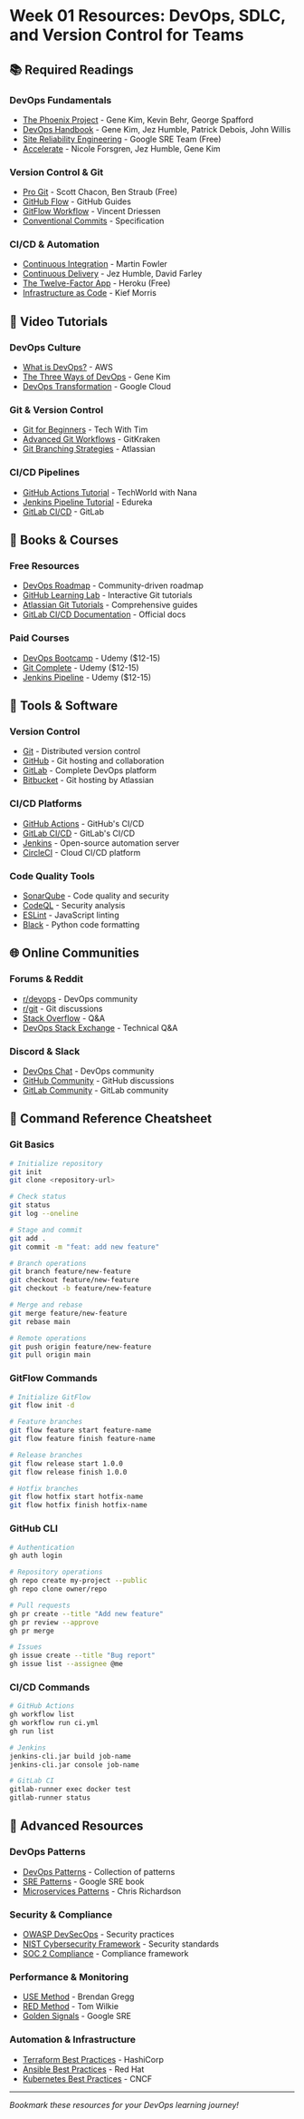 # Week 01 Resources: DevOps, SDLC, and Version Control for Teams

## 📚 Required Readings

### **DevOps Fundamentals**
- [The Phoenix Project](https://itrevolution.com/the-phoenix-project/) - Gene Kim, Kevin Behr, George Spafford
- [DevOps Handbook](https://itrevolution.com/the-devops-handbook/) - Gene Kim, Jez Humble, Patrick Debois, John Willis
- [Site Reliability Engineering](https://sre.google/sre-book/) - Google SRE Team (Free)
- [Accelerate](https://itrevolution.com/accelerate/) - Nicole Forsgren, Jez Humble, Gene Kim

### **Version Control & Git**
- [Pro Git](https://git-scm.com/book/en/v2) - Scott Chacon, Ben Straub (Free)
- [GitHub Flow](https://guides.github.com/introduction/flow/) - GitHub Guides
- [GitFlow Workflow](https://nvie.com/posts/a-successful-git-branching-model/) - Vincent Driessen
- [Conventional Commits](https://www.conventionalcommits.org/) - Specification

### **CI/CD & Automation**
- [Continuous Integration](https://martinfowler.com/articles/continuousIntegration.html) - Martin Fowler
- [Continuous Delivery](https://martinfowler.com/books/continuousDelivery.html) - Jez Humble, David Farley
- [The Twelve-Factor App](https://12factor.net/) - Heroku (Free)
- [Infrastructure as Code](https://www.oreilly.com/library/view/infrastructure-as-code/9781491924334/) - Kief Morris

## 🎥 Video Tutorials

### **DevOps Culture**
- [What is DevOps?](https://www.youtube.com/watch?v=_I94-tJlovg) - AWS
- [The Three Ways of DevOps](https://www.youtube.com/watch?v=0yWAtQ6wYNM) - Gene Kim
- [DevOps Transformation](https://www.youtube.com/watch?v=uTEL8Ff1Zvk) - Google Cloud

### **Git & Version Control**
- [Git for Beginners](https://www.youtube.com/watch?v=8oRjP8yj2Wo) - Tech With Tim
- [Advanced Git Workflows](https://www.youtube.com/watch?v=Jt4ZQJ8zL8Y) - GitKraken
- [Git Branching Strategies](https://www.youtube.com/watch?v=1SXpE08hvGs) - Atlassian

### **CI/CD Pipelines**
- [GitHub Actions Tutorial](https://www.youtube.com/watch?v=R8_veQiYBjI) - TechWorld with Nana
- [Jenkins Pipeline Tutorial](https://www.youtube.com/watch?v=7KCS70sivK8) - Edureka
- [GitLab CI/CD](https://www.youtube.com/watch?v=1iXFbchozdY) - GitLab

## 📖 Books & Courses

### **Free Resources**
- [DevOps Roadmap](https://roadmap.sh/devops) - Community-driven roadmap
- [GitHub Learning Lab](https://lab.github.com/) - Interactive Git tutorials
- [Atlassian Git Tutorials](https://www.atlassian.com/git/tutorials) - Comprehensive guides
- [GitLab CI/CD Documentation](https://docs.gitlab.com/ee/ci/) - Official docs

### **Paid Courses**
- [DevOps Bootcamp](https://www.udemy.com/course/learn-devops-infrastructure-automation-with-terraform/) - Udemy ($12-15)
- [Git Complete](https://www.udemy.com/course/git-complete/) - Udemy ($12-15)
- [Jenkins Pipeline](https://www.udemy.com/course/jenkins-pipeline/) - Udemy ($12-15)

## 🔧 Tools & Software

### **Version Control**
- [Git](https://git-scm.com/) - Distributed version control
- [GitHub](https://github.com/) - Git hosting and collaboration
- [GitLab](https://gitlab.com/) - Complete DevOps platform
- [Bitbucket](https://bitbucket.org/) - Git hosting by Atlassian

### **CI/CD Platforms**
- [GitHub Actions](https://github.com/features/actions) - GitHub's CI/CD
- [GitLab CI/CD](https://docs.gitlab.com/ee/ci/) - GitLab's CI/CD
- [Jenkins](https://jenkins.io/) - Open-source automation server
- [CircleCI](https://circleci.com/) - Cloud CI/CD platform

### **Code Quality Tools**
- [SonarQube](https://www.sonarqube.org/) - Code quality and security
- [CodeQL](https://securitylab.github.com/tools/codeql/) - Security analysis
- [ESLint](https://eslint.org/) - JavaScript linting
- [Black](https://black.readthedocs.io/) - Python code formatting

## 🌐 Online Communities

### **Forums & Reddit**
- [r/devops](https://www.reddit.com/r/devops/) - DevOps community
- [r/git](https://www.reddit.com/r/git/) - Git discussions
- [Stack Overflow](https://stackoverflow.com/questions/tagged/devops) - Q&A
- [DevOps Stack Exchange](https://devops.stackexchange.com/) - Technical Q&A

### **Discord & Slack**
- [DevOps Chat](https://discord.gg/devops) - DevOps community
- [GitHub Community](https://github.com/orgs/community/discussions) - GitHub discussions
- [GitLab Community](https://gitlab.com/gitlab-org/gitlab/-/issues) - GitLab community

## 📝 Command Reference Cheatsheet

### **Git Basics**
```bash
# Initialize repository
git init
git clone <repository-url>

# Check status
git status
git log --oneline

# Stage and commit
git add .
git commit -m "feat: add new feature"

# Branch operations
git branch feature/new-feature
git checkout feature/new-feature
git checkout -b feature/new-feature

# Merge and rebase
git merge feature/new-feature
git rebase main

# Remote operations
git push origin feature/new-feature
git pull origin main
```

### **GitFlow Commands**
```bash
# Initialize GitFlow
git flow init -d

# Feature branches
git flow feature start feature-name
git flow feature finish feature-name

# Release branches
git flow release start 1.0.0
git flow release finish 1.0.0

# Hotfix branches
git flow hotfix start hotfix-name
git flow hotfix finish hotfix-name
```

### **GitHub CLI**
```bash
# Authentication
gh auth login

# Repository operations
gh repo create my-project --public
gh repo clone owner/repo

# Pull requests
gh pr create --title "Add new feature"
gh pr review --approve
gh pr merge

# Issues
gh issue create --title "Bug report"
gh issue list --assignee @me
```

### **CI/CD Commands**
```bash
# GitHub Actions
gh workflow list
gh workflow run ci.yml
gh run list

# Jenkins
jenkins-cli.jar build job-name
jenkins-cli.jar console job-name

# GitLab CI
gitlab-runner exec docker test
gitlab-runner status
```

## 🚀 Advanced Resources

### **DevOps Patterns**
- [DevOps Patterns](https://www.devops-patterns.com/) - Collection of patterns
- [SRE Patterns](https://sre.google/sre-book/table-of-contents/) - Google SRE book
- [Microservices Patterns](https://microservices.io/patterns/) - Chris Richardson

### **Security & Compliance**
- [OWASP DevSecOps](https://owasp.org/www-project-devsecops-maturity-model/) - Security practices
- [NIST Cybersecurity Framework](https://www.nist.gov/cyberframework) - Security standards
- [SOC 2 Compliance](https://www.aicpa.org/interestareas/frc/assuranceadvisoryservices/sorhomepage.html) - Compliance framework

### **Performance & Monitoring**
- [USE Method](http://www.brendangregg.com/usemethod.html) - Brendan Gregg
- [RED Method](https://grafana.com/blog/2018/08/02/the-red-method-how-to-instrument-your-services/) - Tom Wilkie
- [Golden Signals](https://sre.google/sre-book/monitoring-distributed-systems/) - Google SRE

### **Automation & Infrastructure**
- [Terraform Best Practices](https://www.terraform.io/docs/cloud/guides/recommended-practices/index.html) - HashiCorp
- [Ansible Best Practices](https://docs.ansible.com/ansible/latest/user_guide/playbooks_best_practices.html) - Red Hat
- [Kubernetes Best Practices](https://kubernetes.io/docs/concepts/configuration/overview/) - CNCF

---

*Bookmark these resources for your DevOps learning journey!* 